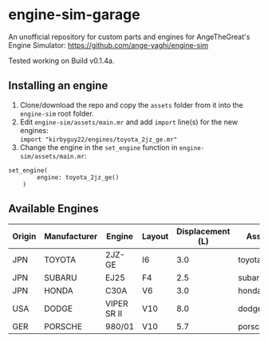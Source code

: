 # engine-sim-garage
 An unofficial repository for custom parts and engines for AngeTheGreat's Engine Simulator: https://github.com/ange-yaghi/engine-sim

Tested working on Build v0.1.4a.

## Installing an engine
1. Clone/download the repo and copy the `assets` folder from it into the `engine-sim` root folder.
2. Edit `engine-sim/assets/main.mr` and add `import` line(s) for the new engines:  
`import "kirbyguy22/engines/toyota_2jz_ge.mr"`
3. Change the engine in the `set_engine` function in `engine-sim/assets/main.mr`:  
```
set_engine(
        engine: toyota_2jz_ge()
    )
```

## Available Engines
| Origin | Manufacturer | Engine | Layout | Displacement (L) | Asset Name | Author |
| --- | ------------ | ------ | ------ | ---------------- | ---------- | ------ |
| JPN | TOYOTA | 2JZ-GE | I6 | 3.0 | toyota_2jz_ge | kirbyguy22 |
| JPN | SUBARU | EJ25 | F4 | 2.5 | subaru_ej25 | kirbyguy22 |
| JPN | HONDA | C30A | V6 | 3.0 | honda_c30a | kirbyguy22 |
| USA | DODGE | VIPER SR II | V10 | 8.0 | dodge_viper_srii | kirbyguy22 |
| GER | PORSCHE | 980/01 | V10 | 5.7 | porsche_980_01 | kirbyguy22 |
